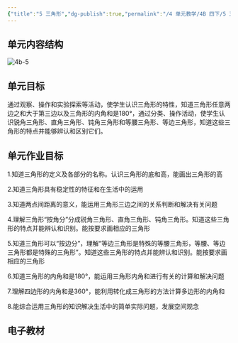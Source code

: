 ```yaml
---
{"title":"5 三角形","dg-publish":true,"permalink":"/4 单元教学/4B 四下/5 三角形/","dgPassFrontmatter":true,"noteIcon":""}
---
```



## 单元内容结构

![4b-5](https://r2.edui123.com/2023/04/4b-5.png)

## 单元目标

通过观察、操作和实验探索等活动，使学生认识三角形的特性，知道三角形任意两边之和大于第三边以及三角形的内角和是180°，通过分类、操作活动，使学生认识锐角三角形、直角三角形、钝角三角形和等腰三角形、等边三角形，知道这些三角形的特点并能够辨认和区别它们。

## 单元作业目标

1.知道三角形的定义及各部分的名称。认识三角形的底和高，能画出三角形的高

2.知道三角形具有稳定性的特征和在生活中的运用

3.知道两点间距离的意义，能运用三角形三边之间的关系判断和解决有关问题

4.理解三角形“按角分”分成锐角三角形、直角三角形、钝角三角形。知道这些三角形的特点并能辨认和识别。能按要求画相应的三角形

5.知道三角形可以“按边分”，理解“等边三角形是特殊的等腰三角形，等腰、等边三角形都是特殊的三角形”。知道这些三角形的特点并能辨认和识别。能按要求画相应的三角形

6.知道三角形的内角和是180°，能运用三角形内角和进行有关的计算和解决问题

7.理解四边形的内角和是360°，能利用转化成三角形的方法计算多边形的内角和

8.能综合运用三角形的知识解决生活中的简单实际问题，发展空间观念

## 电子教材


